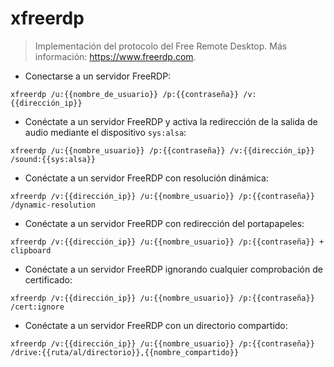 # xfreerdp

> Implementación del protocolo del Free Remote Desktop.
> Más información: <https://www.freerdp.com>.

- Conectarse a un servidor FreeRDP:

`xfreerdp /u:{{nombre_de_usuario}} /p:{{contraseña}} /v:{{dirección_ip}}`

- Conéctate a un servidor FreeRDP y activa la redirección de la salida de audio mediante el dispositivo `sys:alsa`:

`xfreerdp /u:{{nombre_usuario}} /p:{{contraseña}} /v:{{dirección_ip}} /sound:{{sys:alsa}}`

- Conéctate a un servidor FreeRDP con resolución dinámica:

`xfreerdp /v:{{dirección_ip}} /u:{{nombre_usuario}} /p:{{contraseña}} /dynamic-resolution`

- Conéctate a un servidor FreeRDP con redirección del portapapeles:

`xfreerdp /v:{{dirección_ip}} /u:{{nombre_usuario}} /p:{{contraseña}} + clipboard`

- Conéctate a un servidor FreeRDP ignorando cualquier comprobación de certificado:

`xfreerdp /v:{{dirección_ip}} /u:{{nombre_usuario}} /p:{{contraseña}} /cert:ignore`

- Conéctate a un servidor FreeRDP con un directorio compartido:

`xfreerdp /v:{{dirección_ip}} /u:{{nombre_usuario}} /p:{{contraseña}} /drive:{{ruta/al/directorio}},{{nombre_compartido}}`
